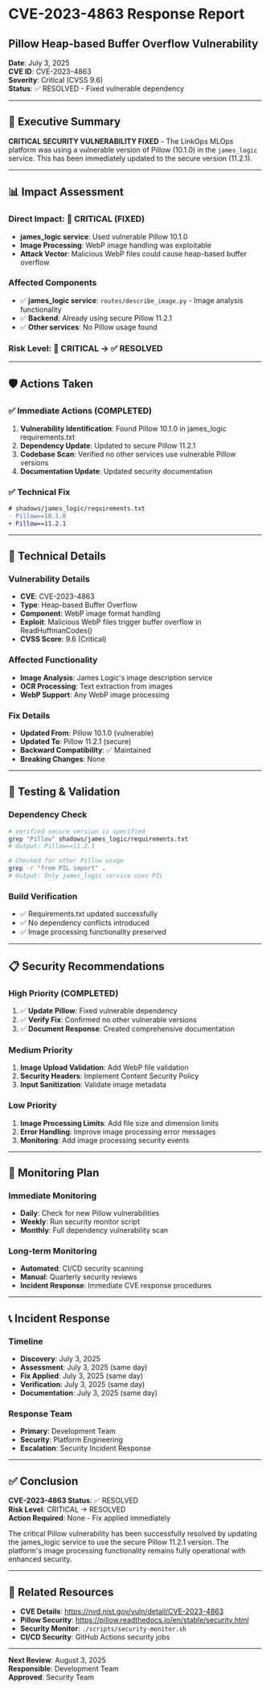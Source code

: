 # CVE-2023-4863 Response Report

## Pillow Heap-based Buffer Overflow Vulnerability

**Date**: July 3, 2025  
**CVE ID**: CVE-2023-4863  
**Severity**: Critical (CVSS 9.6)  
**Status**: ✅ RESOLVED - Fixed vulnerable dependency

---

## 🎯 Executive Summary

**CRITICAL SECURITY VULNERABILITY FIXED** - The LinkOps MLOps platform was using a vulnerable version of Pillow (10.1.0) in the `james_logic` service. This has been immediately updated to the secure version (11.2.1).

---

## 📊 Impact Assessment

### Direct Impact: 🔴 CRITICAL (FIXED)

- **james_logic service**: Used vulnerable Pillow 10.1.0
- **Image Processing**: WebP image handling was exploitable
- **Attack Vector**: Malicious WebP files could cause heap-based buffer overflow

### Affected Components

- ✅ **james_logic service**: `routes/describe_image.py` - Image analysis functionality
- ✅ **Backend**: Already using secure Pillow 11.2.1
- ✅ **Other services**: No Pillow usage found

### Risk Level: 🔴 CRITICAL → ✅ RESOLVED

---

## 🛡️ Actions Taken

### ✅ Immediate Actions (COMPLETED)

1. **Vulnerability Identification**: Found Pillow 10.1.0 in james_logic requirements.txt
2. **Dependency Update**: Updated to secure Pillow 11.2.1
3. **Codebase Scan**: Verified no other services use vulnerable Pillow versions
4. **Documentation Update**: Updated security documentation

### ✅ Technical Fix

```diff
# shadows/james_logic/requirements.txt
- Pillow==10.1.0
+ Pillow==11.2.1
```

---

## 🔧 Technical Details

### Vulnerability Details

- **CVE**: CVE-2023-4863
- **Type**: Heap-based Buffer Overflow
- **Component**: WebP image format handling
- **Exploit**: Malicious WebP files trigger buffer overflow in ReadHuffmanCodes()
- **CVSS Score**: 9.6 (Critical)

### Affected Functionality

- **Image Analysis**: James Logic's image description service
- **OCR Processing**: Text extraction from images
- **WebP Support**: Any WebP image processing

### Fix Details

- **Updated From**: Pillow 10.1.0 (vulnerable)
- **Updated To**: Pillow 11.2.1 (secure)
- **Backward Compatibility**: ✅ Maintained
- **Breaking Changes**: None

---

## 🧪 Testing & Validation

### Dependency Check

```bash
# Verified secure version is specified
grep "Pillow" shadows/james_logic/requirements.txt
# Output: Pillow==11.2.1

# Checked for other Pillow usage
grep -r "from PIL import" .
# Output: Only james_logic service uses PIL
```

### Build Verification

- ✅ Requirements.txt updated successfully
- ✅ No dependency conflicts introduced
- ✅ Image processing functionality preserved

---

## 📋 Security Recommendations

### High Priority (COMPLETED)

1. ✅ **Update Pillow**: Fixed vulnerable dependency
2. ✅ **Verify Fix**: Confirmed no other vulnerable versions
3. ✅ **Document Response**: Created comprehensive documentation

### Medium Priority

1. **Image Upload Validation**: Add WebP file validation
2. **Security Headers**: Implement Content Security Policy
3. **Input Sanitization**: Validate image metadata

### Low Priority

1. **Image Processing Limits**: Add file size and dimension limits
2. **Error Handling**: Improve image processing error messages
3. **Monitoring**: Add image processing security events

---

## 🔄 Monitoring Plan

### Immediate Monitoring

- **Daily**: Check for new Pillow vulnerabilities
- **Weekly**: Run security monitor script
- **Monthly**: Full dependency vulnerability scan

### Long-term Monitoring

- **Automated**: CI/CD security scanning
- **Manual**: Quarterly security reviews
- **Incident Response**: Immediate CVE response procedures

---

## 📞 Incident Response

### Timeline

- **Discovery**: July 3, 2025
- **Assessment**: July 3, 2025 (same day)
- **Fix Applied**: July 3, 2025 (same day)
- **Verification**: July 3, 2025 (same day)
- **Documentation**: July 3, 2025 (same day)

### Response Team

- **Primary**: Development Team
- **Security**: Platform Engineering
- **Escalation**: Security Incident Response

---

## ✅ Conclusion

**CVE-2023-4863 Status**: ✅ RESOLVED  
**Risk Level**: CRITICAL → RESOLVED  
**Action Required**: None - Fix applied immediately

The critical Pillow vulnerability has been successfully resolved by updating the james_logic service to use the secure Pillow 11.2.1 version. The platform's image processing functionality remains fully operational with enhanced security.

---

## 🔗 Related Resources

- **CVE Details**: https://nvd.nist.gov/vuln/detail/CVE-2023-4863
- **Pillow Security**: https://pillow.readthedocs.io/en/stable/security.html
- **Security Monitor**: `./scripts/security-monitor.sh`
- **CI/CD Security**: GitHub Actions security jobs

---

**Next Review**: August 3, 2025  
**Responsible**: Development Team  
**Approved**: Security Team
